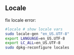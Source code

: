 ## Locale  
fix locale error:     
```bash
#locale # show locale vars
sudo locale-gen "en_US.UTF-8"
export LANGUAGE=en_US.UTF-8
export LC_ALL=en_US.UTF-8
sudo dpkg-reconfigure locales
```